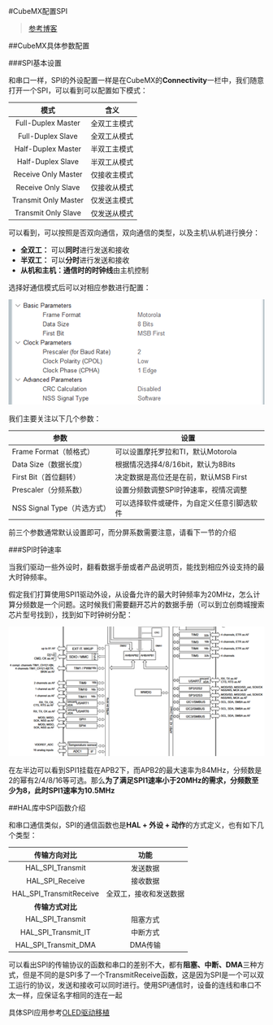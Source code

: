 #CubeMX配置SPI

> [参考博客](https://blog.csdn.net/weixin_41082463/article/details/104952605)

##CubeMX具体参数配置

###SPI基本设置

和串口一样，SPI的外设配置一样是在CubeMX的**Connectivity**一栏中，我们随意打开一个SPI，可以看到可以配置如下模式：

|         模式         |     含义     |
| :------------------: | :----------: |
|  Full-Duplex Master  | 全双工主模式 |
|  Full-Duplex Slave   | 全双工从模式 |
|  Half-Duplex Master  | 半双工主模式 |
|  Half-Duplex Slave   | 半双工从模式 |
| Receive Only Master  | 仅接收主模式 |
|  Receive Only Slave  | 仅接收从模式 |
| Transmit Only Master | 仅发送主模式 |
| Transmit Only Slave  | 仅发送从模式 |

可以看到，可以按照是否双向通信，双向通信的类型，以及主机\从机进行换分：

- **全双工：** 可以**同时**进行发送和接收
- **半双工：** 可以**分时**进行发送和接收
- **从机和主机：**通信时的**时钟线**由主机控制

选择好通信模式后可以对相应参数进行配置：

![SPI参数](assets\SPI参数.png)

我们主要关注以下几个参数：

| 参数                        | 设置                                       |
| --------------------------- | ------------------------------------------ |
| Frame Format（帧格式）      | 可以设置摩托罗拉和TI，默认Motorola         |
| Data Size（数据长度）       | 根据情况选择4/8/16bit，默认为8Bits         |
| First Bit（首位翻转）       | 决定数据是高位还是在前，默认MSB First      |
| Prescaler（分频系数）       | 设置分频数调整SPI时钟速率，视情况调整      |
| NSS Signal Type（片选方式） | 可以选择软件或硬件，为自定义任意引脚选软件 |

前三个参数通常默认设置即可，而分屏系数需要注意，请看下一节的介绍

###SPI时钟速率

当我们驱动一些外设时，翻看数据手册或者产品说明页，能找到相应外设支持的最大时钟频率。

假定我们打算使用SPI1驱动外设，从设备允许的最大时钟频率为20MHz，怎么计算分频数是一个问题。这时候我们需要翻开芯片的数据手册（可以到立创商城搜索芯片型号找到），找到如下时钟树分配：

![F401部分时钟树](assets\F401部分时钟树.png)

在左半边可以看到SPI1挂载在APB2下，而APB2的最大速率为84MHz，分频数是2的幂有2/4/8/16等可选。那么**为了满足SPI1速率小于20MHz的需求，分频数至少为8，此时SPI1速率为10.5MHz**

##HAL库中SPI函数介绍

和串口通信类似，SPI的通信函数也是**HAL + 外设 + 动作**的方式定义，也有如下几个类型：

|      传输方向对比       |          功能          |
| :---------------------: | :--------------------: |
|    HAL_SPI_Transmit     |        发送数据        |
|     HAL_SPI_Receive     |        接收数据        |
| HAL_SPI_TransmitReceive | 全双工，接收和发送数据 |
|    **传输方式对比**     |                        |
|    HAL_SPI_Transmit     |        阻塞方式        |
|   HAL_SPI_Transmit_IT   |        中断方式        |
|  HAL_SPI_Transmit_DMA   |        DMA传输         |

可以看出SPI的传输协议的函数和串口的差别不大，都有**阻塞、中断、DMA**三种方式，但是不同的是SPI多了一个TransmitReceive函数，这是因为SPI是一个可以双工运行的协议，发送和接收可以同时进行。使用SPI通信时，设备的连线和串口不太一样，应保证名字相同的连在一起

具体SPI应用参考[OLED驱动移植](OLED驱动移植.md)